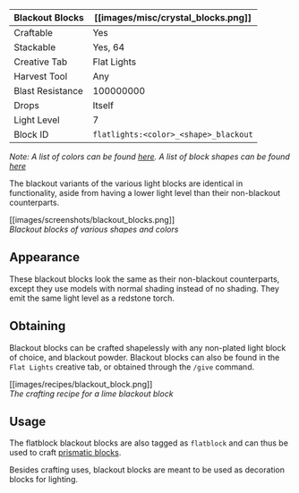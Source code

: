 | Blackout Blocks  | [[images/misc/crystal_blocks.png]]    |
|------------------|---------------------------------------|
| Craftable        | Yes                                   |
| Stackable        | Yes, 64                               |
| Creative Tab     | Flat Lights                           |
| Harvest Tool     | Any                                   |
| Blast Resistance | 100000000                             |
| Drops            | Itself                                |
| Light Level      | 7                                     |
| Block ID         | `flatlights:<color>_<shape>_blackout` |

_Note: A list of colors can be found [here](Colors). A list of block shapes can be found [here](Block-Shapes)_

The blackout variants of the various light blocks are identical in functionality, aside from having a lower light level than their non-blackout counterparts.

[[images/screenshots/blackout_blocks.png]]  
_Blackout blocks of various shapes and colors_

## Appearance
These blackout blocks look the same as their non-blackout counterparts, except they use models with normal shading instead of no shading. They emit the same light level as a redstone torch.

## Obtaining
Blackout blocks can be crafted shapelessly with any non-plated light block of choice, and blackout powder. Blackout blocks can also be found in the `Flat Lights` creative tab, or obtained through the `/give` command.

[[images/recipes/blackout_block.png]]  
*The crafting recipe for a lime blackout block*

## Usage
The flatblock blackout blocks are also tagged as `flatblock` and can thus be used to craft [prismatic blocks](Prismatic-Block).

Besides crafting uses, blackout blocks are meant to be used as decoration blocks for lighting.